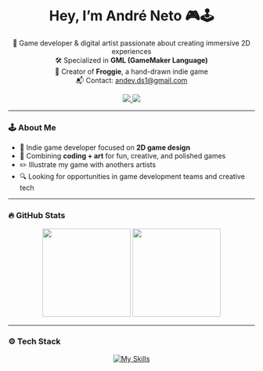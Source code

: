<h1 align="center">Hey, I’m <strong>André Neto</strong> 🎮🕹️</h1>

<p align="center">
  🎨 Game developer & digital artist passionate about creating immersive 2D experiences<br>
  🛠️ Specialized in <strong>GML (GameMaker Language)</strong><br>
  🐸 Creator of <strong>Froggie</strong>, a hand-drawn indie game<br>
  📬 Contact: <a href="mailto:andev.ds1@gmail.com">andev.ds1@gmail.com</a><br>
  <p align="center">
  <a href="mailto:andev.ds1@gmail.com">
    <img src="https://img.shields.io/badge/email-andev.ds1@gmail.com-blue?style=for-the-badge&logo=gmail" />
  </a>
  <a href="https://instagram.com/letsgofroggiegame">
    <img src="https://img.shields.io/badge/@letsgofroggiegame-Instagram-purple?style=for-the-badge&logo=instagram" />
  </a>
</p>
</p>

---

### 🕹️ About Me

- 👾 Indie game developer focused on **2D game design**
- 🧠 Combining **coding + art** for fun, creative, and polished games
- ✏️ Illustrate my game with anothers artists
- 🔍 Looking for opportunities in game development teams and creative tech

---

### 🔥 GitHub Stats

<p align="center">
  <img height="180em" src="https://github-readme-stats.vercel.app/api?username=andevstudios&show_icons=true&theme=tokyonight&hide_border=true" />
  <img height="180em" src="https://github-readme-stats.vercel.app/api/top-langs/?username=andevstudios&layout=compact&theme=tokyonight&hide_border=true" />
</p>

---

### ⚙️ Tech Stack

<p align="center">
  <a href="https://skillicons.dev">
    <img src="https://skillicons.dev/icons?i=html,css,js,ts,nodejs,php,angular,postgresql,mysql,java,figma,cs,unity,construct,gamemakerstudio,vue&perline=6" alt="My Skills" />
  </a>
</p>






